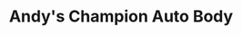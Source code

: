 ---
title: "Andy's Champion Auto Body"
url: /bethlehem/andys-champion-auto-body/
shop: Autowerkstatt
---